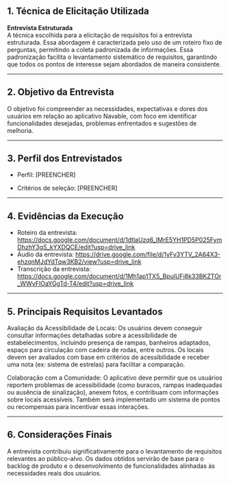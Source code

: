 ## 1. Técnica de Elicitação Utilizada

**Entrevista Estruturada**  
A técnica escolhida para a elicitação de requisitos foi a entrevista estruturada. Essa abordagem é caracterizada pelo uso de um roteiro fixo de perguntas, permitindo a coleta padronizada de informações. Essa padronização facilita o levantamento sistemático de requisitos, garantindo que todos os pontos de interesse sejam abordados de maneira consistente.

---

## 2. Objetivo da Entrevista

O objetivo foi compreender as necessidades, expectativas e dores dos usuários em relação ao aplicativo Navable, com foco em identificar funcionalidades desejadas, problemas enfrentados e sugestões de melhoria.

---

## 3. Perfil dos Entrevistados

- Perfil: [PREENCHER]

- Critérios de seleção: [PREENCHER]

---

## 4. Evidências da Execução

- Roteiro da entrevista: https://docs.google.com/document/d/1dtlaUzq6_IMrE5YH1PD5P025FymDhzhY3gS_kYXDQCE/edit?usp=drive_link
- Áudio da entrevista: https://drive.google.com/file/d/1yFv3YTV_2A64X3-ehzqnMJdYdTqw3KB2/view?usp=drive_link
- Transcrição da entrevista: https://docs.google.com/document/d/1Mh1ap1TX5_BpulUFj8k33BKZTOr_WWvFIOaYGgTd-T4/edit?usp=drive_link

---

## 5. Principais Requisitos Levantados

Avaliação da Acessibilidade de Locais:
Os usuários devem conseguir consultar informações detalhadas sobre a acessibilidade de estabelecimentos, incluindo presença de rampas, banheiros adaptados, espaço para circulação com cadeira de rodas, entre outros. Os locais devem ser avaliados com base em critérios de acessibilidade e receber uma nota (ex: sistema de estrelas) para facilitar a comparação.

Colaboração com a Comunidade:
O aplicativo deve permitir que os usuários reportem problemas de acessibilidade (como buracos, rampas inadequadas ou ausência de sinalização), anexem fotos, e contribuam com informações sobre locais acessíveis. Também será implementado um sistema de pontos ou recompensas para incentivar essas interações.

---

## 6. Considerações Finais

A entrevista contribuiu significativamente para o levantamento de requisitos relevantes ao público-alvo. Os dados obtidos servirão de base para o backlog de produto e o desenvolvimento de funcionalidades alinhadas às necessidades reais dos usuários.

